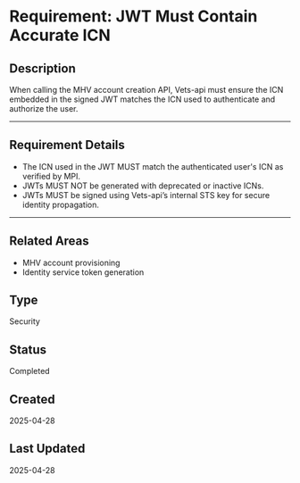 # Requirement: JWT Must Contain Accurate ICN

## Description
When calling the MHV account creation API, Vets-api must ensure the ICN embedded in the signed JWT matches the ICN used to authenticate and authorize the user.

---

## Requirement Details
- The ICN used in the JWT MUST match the authenticated user's ICN as verified by MPI.
- JWTs MUST NOT be generated with deprecated or inactive ICNs.
- JWTs MUST be signed using Vets-api’s internal STS key for secure identity propagation.

---

## Related Areas
- MHV account provisioning
- Identity service token generation

## Type
Security

## Status
Completed

## Created
2025-04-28

## Last Updated
2025-04-28
